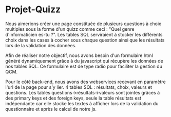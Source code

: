 # Projet-Quizz
Nous aimerions créer une page constituée de plusieurs questions à choix multiples sous la forme d'un quizz comme ceci : "Quel genre d'informaticien es-tu ?".
Les tables SQL serviraient à stocker les différents choix dans les cases à cocher sous chaque question ainsi que les résultats lors de la validation des données.

Afin de réaliser notre objectif, nous avons besoin d'un formulaire html généré dynamiquement grâce à du javascript qui récupère les données de nos tables SQL. Ce formulaire est de type radio pour faciliter la gestion du QCM. 

Pour le côté back-end, nous avons des webservices recevant en paramètre l'url de la page pour s'y lier. 4 tables SQL : résultats, choix, valeurs et questions. Les tables questions->résultats->valeurs sont jointes grâces à des primary keys et des foreign keys, seule la table résultats est indépendante car elle stocke les textes à afficher lors de la validation du questionnaire et après le calcul de notre js.
